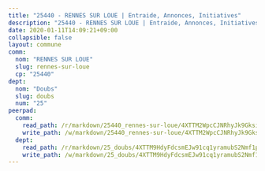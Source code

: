 ```yaml
---
title: "25440 - RENNES SUR LOUE | Entraide, Annonces, Initiatives"
description: "25440 - RENNES SUR LOUE | Entraide, Annonces, Initiatives"
date: 2020-01-11T14:09:21+09:00
collapsible: false
layout: commune
comm:
  nom: "RENNES SUR LOUE"
  slug: rennes-sur-loue
  cp: "25440"
dept:
  nom: "Doubs"
  slug: doubs
  num: "25"
peerpad:
  comm:
    read_path: /r/markdown/25440_rennes-sur-loue/4XTTM2WpcCJNRhyJk9Gksi7fxMgdU2cyQnNNc96B2pMVc9UpM
    write_path: /w/markdown/25440_rennes-sur-loue/4XTTM2WpcCJNRhyJk9Gksi7fxMgdU2cyQnNNc96B2pMVc9UpM-K3TgUqMsresyMZkgMzDE1G5nNw1HXrnBiME53AZamDYnrwPk7JUP11JR4bytB4ti2w3ChdMrGLmN2yG7iUc6i6A2a2dpHcJ9zyxG2wXDyeMfn78Tj3psRh393KAGQBiEPFXF2acV
  dept:
    read_path: /r/markdown/25_doubs/4XTTM9HdyFdcsmEJw91cq1yramubS2Nmf1ps2s84xcMxY74Zv
    write_path: /w/markdown/25_doubs/4XTTM9HdyFdcsmEJw91cq1yramubS2Nmf1ps2s84xcMxY74Zv-K3TgURza6A4QY75MscA2g52nUX9tjMQaHW9mgBSgyRKNNp3M6gkaXA9iDDtpbSx22mTSZbQLYS1izbwsznz8e9u5BERCmGKxZ379xV2nAaDe1bGyxrjytc7G1EcbGtknRFYQ1Lxp
---
```


